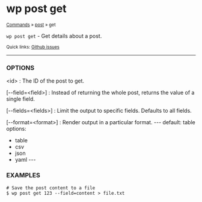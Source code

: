 # wp post get

<small>[Commands](/commands/) &raquo; [post](/commands/post/) &raquo; get</small>

`wp post get` - Get details about a post.

<small>Quick links: <a href="https://github.com/wp-cli/wp-cli/issues?q=is%3Aopen+label%3Acommand%3Apost-get+sort%3Aupdated-desc">Github issues</a></small>

<hr />

### OPTIONS

&lt;id&gt;
: The ID of the post to get.

[\--field=&lt;field&gt;]
: Instead of returning the whole post, returns the value of a single field.

[\--fields=&lt;fields&gt;]
: Limit the output to specific fields. Defaults to all fields.

[\--format=&lt;format&gt;]
: Render output in a particular format.
\---
default: table
options:
  - table
  - csv
  - json
  - yaml
\---

### EXAMPLES

    # Save the post content to a file
    $ wp post get 123 --field=content > file.txt



